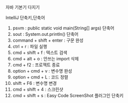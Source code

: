 자바 기본기 다지기

IntelliJ 단축키,단축어

1. psvm : public static void main(String[] args) 단축어
2. sout : System.out.println() 단축어
3. command + shift + enter : 구문 완성
4. ctrl + r : 파일 실행
5. cmd + shift + f : 텍스트 검색
6. cmd + alt + o : 안쓰는 import 삭제
7. cmd + f2 : 프로젝트 종료
8. option + cmd + v : 변수명 완성
9. option + cmd + L : 코드 정렬
10. shift + F6 : 변수명 변경
11. cmd + shift + 4 : 스크린샷
12. cmd + shift + s : Easy Code ScreenShot 플러그인 단축키
